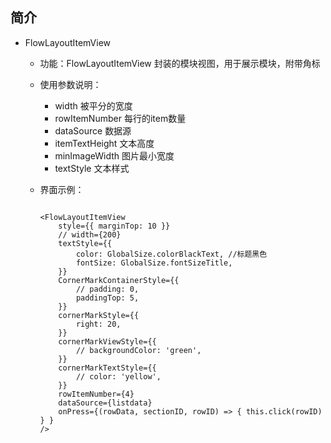 
## 简介

- FlowLayoutItemView
	- 功能：FlowLayoutItemView 封装的模块视图，用于展示模块，附带角标

	- 使用参数说明：
    
    	- width 被平分的宽度    
    	- rowItemNumber 每行的item数量    
    	- dataSource 数据源    
    	- itemTextHeight 文本高度
    	- minImageWidth 图片最小宽度
    	- textStyle 文本样式

	- 界面示例：
	
		```

		<FlowLayoutItemView
            style={{ marginTop: 10 }}
            // width={200}
            textStyle={{
                color: GlobalSize.colorBlackText, //标题黑色
                fontSize: GlobalSize.fontSizeTitle,
            }}
            CornerMarkContainerStyle={{
                // padding: 0,
                paddingTop: 5,
            }}
            cornerMarkStyle={{
                right: 20,
            }}
            cornerMarkViewStyle={{
                // backgroundColor: 'green',
            }}
            cornerMarkTextStyle={{
                // color: 'yellow',
            }}
            rowItemNumber={4}
            dataSource={listdata}
            onPress={(rowData, sectionID, rowID) => { this.click(rowID) } }
        />

		```


